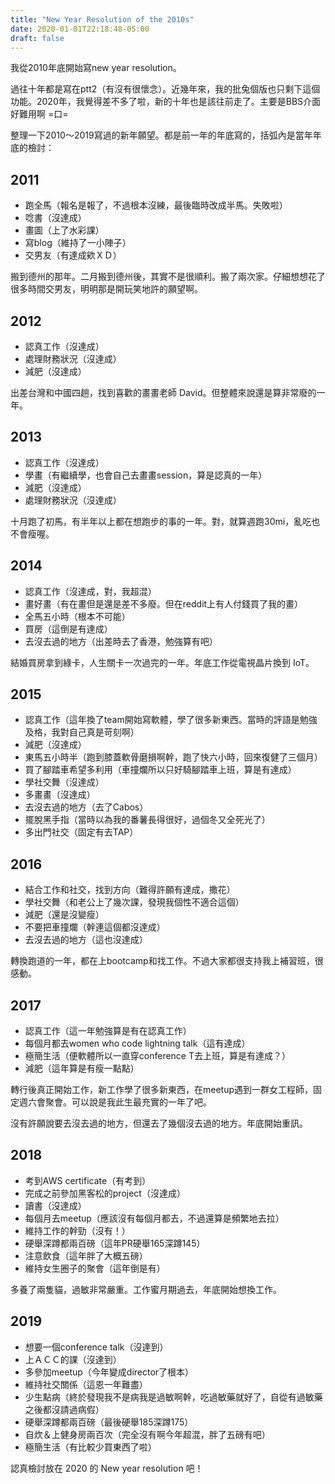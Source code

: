 ```yaml
---
title: "New Year Resolution of the 2010s"
date: 2020-01-01T22:18:48-05:00
draft: false
---
```

	
我從2010年底開始寫new year resolution。

過往十年都是寫在ptt2（有沒有很懷念）。近幾年來，我的批兔個版也只剩下這個功能。2020年，我覺得差不多了啦，新的十年也是該往前走了。主要是BBS介面好難用啊 =口=

整理一下2010～2019寫過的新年願望。都是前一年的年底寫的，括弧內是當年年底的檢討：

## 2011
* 跑全馬（報名是報了，不過根本沒練，最後臨時改成半馬。失敗啦）
* 唸書（沒達成）
* 畫圖（上了水彩課）
* 寫blog（維持了一小陣子）
* 交男友（有達成欸ＸＤ）

搬到德州的那年。二月搬到德州後，其實不是很順利。搬了兩次家。仔細想想花了很多時間交男友，明明那是開玩笑地許的願望啊。

## 2012
* 認真工作（沒達成）
* 處理財務狀況（沒達成）
* 減肥（沒達成）

出差台灣和中國四趟，找到喜歡的畫畫老師 David。但整體來說還是算非常廢的一年。

## 2013
* 認真工作（沒達成）
* 學畫（有繼續學，也會自己去畫畫session，算是認真的一年）
* 減肥（沒達成）
* 處理財務狀況（沒達成）

十月跑了初馬，有半年以上都在想跑步的事的一年。對，就算週跑30mi，亂吃也不會瘦喔。

## 2014
* 認真工作（沒達成，對，我超混）
* 畫好畫（有在畫但是還是差不多廢。但在reddit上有人付錢買了我的畫）
* 全馬五小時（根本不可能）
* 買房（這倒是有達成）
* 去沒去過的地方（出差時去了香港，勉強算有吧）

結婚買房拿到綠卡，人生關卡一次過完的一年。年底工作從電視晶片換到 IoT。

## 2015
* 認真工作（這年換了team開始寫軟體，學了很多新東西。當時的評語是勉強及格，我對自己真是苛刻啊）
* 減肥（沒達成）
* 東馬五小時半（跑到膝蓋軟骨磨損啊幹，跑了快六小時，回來復健了三個月）
* 買了腳踏車希望多利用（車撞爛所以只好騎腳踏車上班，算是有達成）
* 學社交舞（沒達成）
* 多畫畫（沒達成）
* 去沒去過的地方（去了Cabos）
* 擺脫黑手指（當時以為我的番薯長得很好，過個冬又全死光了）
* 多出門社交（固定有去TAP）

## 2016 
* 結合工作和社交，找到方向（難得許願有達成，撒花）
* 學社交舞（和老公上了幾次課，發現我個性不適合這個）
* 減肥（還是沒變瘦）
* 不要把車撞爛（幹連這個都沒達成）
* 去沒去過的地方（這也沒達成）

轉換跑道的一年，都在上bootcamp和找工作。不過大家都很支持我上補習班，很感動。

## 2017
* 認真工作（這一年勉強算是有在認真工作）
* 每個月都去women who code lightning talk（這有達成）
* 極簡生活（便軟體所以一直穿conference T去上班，算是有達成？）
* 減肥（這年算是有瘦一點點）

轉行後真正開始工作，新工作學了很多新東西，在meetup遇到一群女工程師，固定週六會聚會。可以說是我此生最充實的一年了吧。

沒有許願說要去沒去過的地方，但還去了幾個沒去過的地方。年底開始重訊。

## 2018
* 考到AWS certificate（有考到）
* 完成之前參加黑客松的project（沒達成）
* 讀書（沒達成）
* 每個月去meetup（應該沒有每個月都去，不過還算是頻繁地去拉）
* 維持工作的幹勁（沒有！）
* 硬舉深蹲都兩百磅（這年PR硬舉165深蹲145）
* 注意飲食（這年胖了大概五磅）
* 維持女生圈子的聚會（這年倒是有）

多養了兩隻貓，過敏非常嚴重。工作蜜月期過去，年底開始想換工作。

## 2019
* 想要一個conference talk（沒達到）
* 上ＡＣＣ的課（沒達到）
* 多參加meetup（今年變成director了根本）
* 維持社交關係（這恩一年難盡）
* 少生點病（終於發現我不是病我是過敏啊幹，吃過敏藥就好了，自從有過敏藥之後都沒請過病假）
* 硬舉深蹲都兩百磅（最後硬舉185深蹲175）
* 自炊＆上健身房兩百次（完全沒有啊今年超混，胖了五磅有吧）
* 極簡生活（有比較少買東西了啦）

認真檢討放在 2020 的 New year resolution 吧！